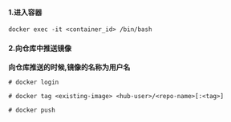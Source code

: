 #### 1.进入容器

```
docker exec -it <container_id> /bin/bash
```

#### 2.向仓库中推送镜像

**向仓库推送的时候,镜像的名称为用户名**

```
# docker login

# docker tag <existing-image> <hub-user>/<repo-name>[:<tag>]

# docker push
```
